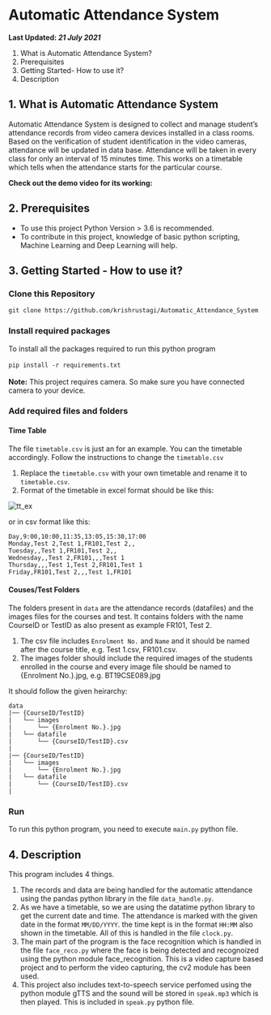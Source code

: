 # Automatic Attendance System

**Last Updated: *21 July 2021***<br>
1. What is Automatic Attendance System?
2. Prerequisites
3. Getting Started- How to use it?
4. Description

## 1. What is Automatic Attendance System
Automatic Attendance System is designed to collect and manage student’s attendance records from video camera devices installed in a class rooms. Based on the verification of student identification in the video cameras, attendance will be updated in data base. Attendance will be taken in every class for only an interval of 15 minutes time. This works on a timetable which tells when the attendance starts for the particular course. <br>

**Check out the demo video for its working:** 

## 2. Prerequisites
- To use this project Python Version > 3.6 is recommended.
- To contribute in this project, knowledge of basic python scripting, Machine Learning and Deep Learning will help.

## 3. Getting Started - How to use it?
### Clone this Repository
``
git clone https://github.com/krishrustagi/Automatic_Attendance_System
``
### Install required packages
To install all the packages required to run this python program<br><br>
``
pip install -r requirements.txt
``
<br><br>
**Note:** This project requires camera. So make sure you have connected camera to your device. 

### Add required files and folders
#### Time Table
The file `timetable.csv` is just an for an example. You can the timetable accordingly. Follow the instructions to change the `timetable.csv`
1. Replace the `timetable.csv` with your own timetable and rename it to `timetable.csv`.
2. Format of the timetable in excel format should be like this:

![tt_ex](https://user-images.githubusercontent.com/54409969/126529396-1e9541ff-c424-425a-b3e3-5685e7af4d91.png)

or in csv format like this:<br>
```
Day,9:00,10:00,11:35,13:05,15:30,17:00
Monday,Test 2,Test 1,FR101,Test 2,,
Tuesday,,Test 1,FR101,Test 2,,
Wednesday,,Test 2,FR101,,,Test 1
Thursday,,,Test 1,Test 2,FR101,Test 1
Friday,FR101,Test 2,,,Test 1,FR101
```
#### Couses/Test Folders
The folders present in `data` are the attendance records (datafiles) and the images files for the courses and test. It contains folders with the name CourseID or TestID as also present as example FR101, Test 2.
1. The csv file includes `Enrolment No.` and `Name` and it should be named after the course title, e.g. Test 1.csv, FR101.csv. 
2. The images folder should include the required images of the students enrolled in the course and every image file should be named to {Enrolment No.}.jpg, e.g. BT19CSE089.jpg

It should follow the given heirarchy:
 ```
 data
 |── {CourseID/TestID}
 |   └── images
 |       └── {Enrolment No.}.jpg
 |   └── datafile    
 |       └── {CourseID/TestID}.csv
 |
 |── {CourseID/TestID}
 |   └── images
 |       └── {Enrolment No.}.jpg
 |   └── datafile    
 |       └── {CourseID/TestID}.csv
 |
 
 ```

### Run
To run this python program, you need to execute `main.py` python file.

## 4. Description
This program includes 4 things.
1. The records and data are being handled for the automatic attendance using the pandas python library in the file `data_handle.py`. 
2. As we have a timetable, so we are using the datatime python library to get the current date and time. The attendance is marked with the given date in the format `MM/DD/YYYY`. the time kept is in the format `HH:MM` also shown in the timetable. All of this is handled in the file `clock.py`.
3. The main part of the program is the face recognition which is handled in the file `face_reco.py` where the face is being detected and recognoized using the python module face_recognition. This is a video capture based project and to perform the video capturing, the cv2 module has been used.
4. This project also includes text-to-speech service perfomed using the python module gTTS and the sound will be stored in `speak.mp3` which is then played. This is included in `speak.py` python file.

